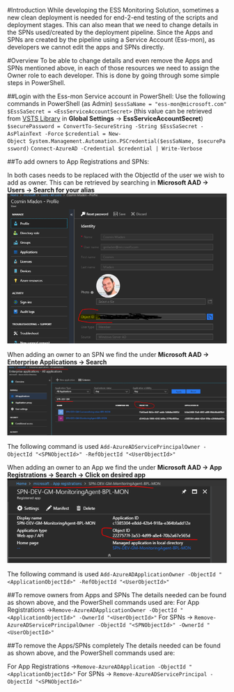 #Introduction
While developing the ESS Monitoring Solution, sometimes a new clean deployment is needed for end-2-end testing of the scripts and deployment stages. This can also mean that we need to change details in the SPNs used/created by the deployment pipeline. Since the Apps and SPNs are created by the pipeline using a Service Account (Ess-mon), as developers we cannot edit the apps and SPNs directly. 

#Overview
To be able to change details and even remove the Apps and SPNs mentioned above, in each of those resources we need to assign the Owner role to each developer. This is done by going through some simple steps in PowerShell.

##Login with the Ess-mon Service account in PowerShell:
Use the following commands in PowerShell (as Admin) 
`$essSaName = "ess-mon@microsoft.com"`
`$EssSaSecret = <EssServiceAccountSecret>` (this value can be retrieved from [VSTS Library](https://easplatform.visualstudio.com/Monitoring/_library?itemType=VariableGroups) in **Global Settings** -> **EssServiceAccountSecret**)
`$securePassword = ConvertTo-SecureString -String $EssSaSecret -AsPlainText -Force`
`$credential = New-Object System.Management.Automation.PSCredential($essSaName, $securePassword)`
`Connect-AzureAD -Credential $credential | Write-Verbose `

##To add owners to App Registrations and SPNs:

In both cases **<UserObjectId>** needs to be replaced with the ObjectId of the user we wish to add as owner. This can be retrieved by searching in **Microsoft AAD -> Users -> Search for your alias**
![image.png](/.attachments/image-0cd72331-1ec1-496a-a353-371a0f311707.png)

When adding an owner to an SPN we find the **<SPNObjectId>** under
**Microsoft AAD -> Enterprise Applications -> Search**
![image.png](/.attachments/image-7a7f00c8-706d-44ce-a49b-a6b0f3d5a376.png)

The following command is used 
`Add-AzureADServicePrincipalOwner -ObjectId "<SPNObjectId>" -RefObjectId "<UserObjectId>"`


When adding an owner to an App we find the **<ApplicationObjectId>** under
**Microsoft AAD -> App Registrations -> Search -> Click on desired app**
![image.png](/.attachments/image-60eac33e-b682-4232-a80a-02a1795e3d7c.png)

The following command is used 
`Add-AzureADApplicationOwner -ObjectId "<ApplicationObjectId>" -RefObjectId "<UserObjectId>"`

##To remove owners from Apps and SPNs
The details needed can be found as shown above, and the PowerShell commands used are: 
For App Registrations ->`Remove-AzureADApplicationOwner -ObjectId "<ApplicationObjectId>" -OwnerId "<UserObjectId>"`
For SPNs -> `Remove-AzureADServicePrincipalOwner -ObjectId "<SPNObjectId>" -OwnerId "<UserObjectId>"`

##To remove the Apps/SPNs completely
The details needed can be found as shown above, and the PowerShell  commands used are: 

For App Registrations ->`Remove-AzureADApplication -ObjectId "<ApplicationObjectId>"`
For SPNs -> `Remove-AzureADServicePrincipal -ObjectId "<SPNObjectId>"`